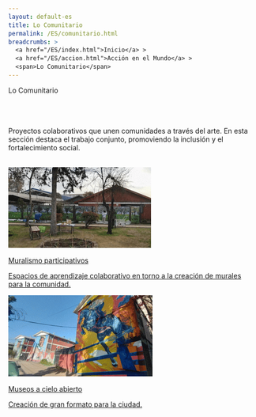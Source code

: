 ```yaml
---
layout: default-es
title: Lo Comunitario
permalink: /ES/comunitario.html
breadcrumbs: >
  <a href="/ES/index.html">Inicio</a> >
  <a href="/ES/accion.html">Acción en el Mundo</a> >
  <span>Lo Comunitario</span>
---
```



  <!-- Título principal -->
  <div class="titulo">Lo Comunitario</div>
<br>
<br>
<br>
  <!-- Texto descriptivo -->
  <p class="parrafo">
    Proyectos colaborativos que unen comunidades a través del arte. En esta sección
    destaca el trabajo conjunto, promoviendo la inclusión y el fortalecimiento social.
  </p>

<br>

<!-- Contenedor de botones estilo 'fancy-button' -->
<div class="button-container">
  <!-- Botón 1: Talleres participativos -->
  <a href="/ES/talleres-participativos.html" class="fancy-button">
    <div class="button-content">
      <img src="/assets/img/boton-muralismo-colectivo.gif" alt="Muralismo participativo" loading="lazy">
      <p class="title">Muralismo participativos</p>
      <p class="subtitle">Espacios de aprendizaje colaborativo en torno a la creación de murales para la comunidad.</p>
    </div>
  </a>

  <!-- Botón 2: Murales en festivales al aire libre -->
  <a href="/ES/murales-comunitarios.html" class="fancy-button">
    <div class="button-content">
      <img src="/assets/img/boton-museos-cielo-abierto.gif" alt="Murales comunitarios" loading="lazy">
      <p class="title">Museos a cielo abierto</p>
      <p class="subtitle">Creación de gran formato para la ciudad.</p>
    </div>
  </a>

</div>
<br>
<br>
